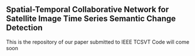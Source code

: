 ## Spatial-Temporal Collaborative Network for Satellite Image Time Series Semantic Change Detection
This is the repository of our paper submitted to IEEE TCSVT
Code will come soon
